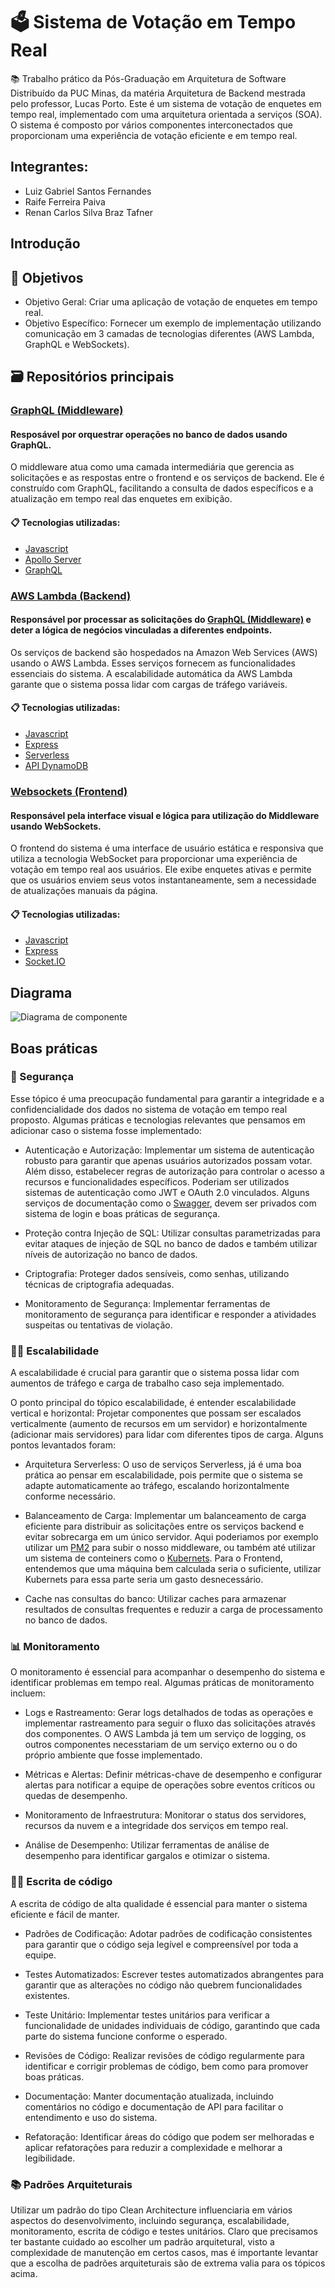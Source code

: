 # 🗳 Sistema de Votação em Tempo Real

📚 Trabalho prático da Pós-Graduação em Arquitetura de Software Distribuído da PUC Minas, da matéria Arquitetura de Backend mestrada pelo professor, Lucas Porto.
Este é um sistema de votação de enquetes em tempo real, implementado com uma arquitetura orientada a serviços (SOA). O sistema é composto por vários componentes interconectados que proporcionam uma experiência de votação eficiente e em tempo real.


## Integrantes:

- Luiz Gabriel Santos Fernandes
- Raife Ferreira Paiva
- Renan Carlos Silva Braz Tafner

## Introdução

## 🎯 Objetivos 

- Objetivo Geral: Criar uma aplicação de votação de enquetes em tempo real.
- Objetivo Específico: Fornecer um exemplo de implementação utilizando comunicação em 3 camadas de tecnologias diferentes (AWS Lambda, GraphQL e WebSockets).

## 🗃 Repositórios principais

### [GraphQL (Middleware)](https://github.com/RenanTafner/Trabalho5ArquiteturaBackend-MiddlewareGraphQL)
#### Resposável por orquestrar operações no banco de dados usando GraphQL.

O middleware atua como uma camada intermediária que gerencia as solicitações e as respostas entre o frontend e os serviços de backend. Ele é construído com GraphQL, facilitando a consulta de dados específicos e a atualização em tempo real das enquetes em exibição.

#### 📋 Tecnologias utilizadas:
- [Javascript](https://developer.mozilla.org/pt-BR/docs/Web/JavaScript)
- [Apollo Server](https://www.apollographql.com/)
- [GraphQL](https://graphql.org/)

### [AWS Lambda (Backend)](https://github.com/RenanTafner/Trabalho5ArquiteturaBackend-BackendAWSLambdaServerless)
#### Responsável por processar as solicitações do [GraphQL (Middleware)](https://github.com/RenanTafner/Trabalho5ArquiteturaBackend-MiddlewareGraphQL) e deter a lógica de negócios vinculadas a diferentes endpoints.

Os serviços de backend são hospedados na Amazon Web Services (AWS) usando o AWS Lambda. Esses serviços fornecem as funcionalidades essenciais do sistema. A escalabilidade automática da AWS Lambda garante que o sistema possa lidar com cargas de tráfego variáveis.

#### 📋 Tecnologias utilizadas:
- [Javascript](https://developer.mozilla.org/pt-BR/docs/Web/JavaScript)
- [Express](https://expressjs.com/pt-br/)
- [Serverless](https://www.serverless.com/)
- [API DynamoDB](https://docs.aws.amazon.com/pt_br/sdk-for-javascript/v2/developer-guide/dynamodb-examples.html)


### [Websockets (Frontend)](https://github.com/RenanTafner/Trabalho5ArquiteturaBackend-FrontendWebSockets)
#### Responsável pela interface visual e lógica para utilização do Middleware usando WebSockets.

O frontend do sistema é uma interface de usuário estática e responsiva que utiliza a tecnologia WebSocket para proporcionar uma experiência de votação em tempo real aos usuários. Ele exibe enquetes ativas e permite que os usuários enviem seus votos instantaneamente, sem a necessidade de atualizações manuais da página.

#### 📋 Tecnologias utilizadas:
- [Javascript](https://developer.mozilla.org/pt-BR/docs/Web/JavaScript)
- [Express](https://expressjs.com/pt-br/)
- [Socket.IO](https://socket.io/)

## Diagrama

![Diagrama de componente](https://github.com/votacao-tempo-real/.github/blob/main/profile/assets/diagrama.jpg)

## Boas práticas

### 🔐 Segurança

Esse tópico é uma preocupação fundamental para garantir a integridade e a confidencialidade dos dados no sistema de votação em tempo real proposto. Algumas práticas e tecnologias relevantes que pensamos em adicionar caso o sistema fosse implementado:


- Autenticação e Autorização: Implementar um sistema de autenticação robusto para garantir que apenas usuários autorizados possam votar. Além disso, estabelecer regras de autorização para controlar o acesso a recursos e funcionalidades específicos. Poderiam ser utilizados sistemas de autenticação como JWT e OAuth 2.0 vinculados. Alguns serviços de documentação como o [Swagger](https://2knh0oc42g.execute-api.us-east-1.amazonaws.com/api-docs/), devem ser privados com sistema de login e boas práticas de segurança.

- Proteção contra Injeção de SQL: Utilizar consultas parametrizadas para evitar ataques de injeção de SQL no banco de dados e também utilizar níveis de autorização no banco de dados.

- Criptografia: Proteger dados sensíveis, como senhas, utilizando técnicas de criptografia adequadas.

- Monitoramento de Segurança: Implementar ferramentas de monitoramento de segurança para identificar e responder a atividades suspeitas ou tentativas de violação.

### 🧗‍♂️ Escalabilidade

A escalabilidade é crucial para garantir que o sistema possa lidar com aumentos de tráfego e carga de trabalho caso seja implementado.

O ponto principal do tópico escalabilidade, é entender escalabilidade vertical e horizontal: Projetar componentes que possam ser escalados verticalmente (aumento de recursos em um servidor) e horizontalmente (adicionar mais servidores) para lidar com diferentes tipos de carga. Alguns pontos levantados foram:

- Arquitetura Serverless: O uso de serviços Serverless, já é uma boa prática ao pensar em escalabilidade, pois permite que o sistema se adapte automaticamente ao tráfego, escalando horizontalmente conforme necessário.

- Balanceamento de Carga: Implementar um balanceamento de carga eficiente para distribuir as solicitações entre os serviços backend e evitar sobrecarga em um único servidor. Aqui poderiamos por exemplo utilizar um [PM2](https://pm2.keymetrics.io/) para subir o nosso middleware, ou também até utilizar um sistema de conteiners como o [Kubernets](https://kubernetes.io/pt-br/). Para o Frontend, entendemos que uma máquina bem calculada seria o suficiente, utilizar Kubernets para essa parte seria um gasto desnecessário.

- Cache nas consultas do banco: Utilizar caches para armazenar resultados de consultas frequentes e reduzir a carga de processamento no banco de dados. 

### 📊 Monitoramento

O monitoramento é essencial para acompanhar o desempenho do sistema e identificar problemas em tempo real. Algumas práticas de monitoramento incluem:

- Logs e Rastreamento: Gerar logs detalhados de todas as operações e implementar rastreamento para seguir o fluxo das solicitações através dos componentes. O AWS Lambda já tem um serviço de logging, os outros componentes necesstariam de um serviço externo ou o do próprio ambiente que fosse implementado.

- Métricas e Alertas: Definir métricas-chave de desempenho e configurar alertas para notificar a equipe de operações sobre eventos críticos ou quedas de desempenho.

- Monitoramento de Infraestrutura: Monitorar o status dos servidores, recursos da nuvem e a integridade dos serviços em tempo real.

- Análise de Desempenho: Utilizar ferramentas de análise de desempenho para identificar gargalos e otimizar o sistema.

### 👨‍💻 Escrita de código

A escrita de código de alta qualidade é essencial para manter o sistema eficiente e fácil de manter.

- Padrões de Codificação: Adotar padrões de codificação consistentes para garantir que o código seja legível e compreensível por toda a equipe.

- Testes Automatizados: Escrever testes automatizados abrangentes para garantir que as alterações no código não quebrem funcionalidades existentes.

- Teste Unitário: Implementar testes unitários para verificar a funcionalidade de unidades individuais de código, garantindo que cada parte do sistema funcione conforme o esperado.

- Revisões de Código: Realizar revisões de código regularmente para identificar e corrigir problemas de código, bem como para promover boas práticas.

- Documentação: Manter documentação atualizada, incluindo comentários no código e documentação de API para facilitar o entendimento e uso do sistema.

- Refatoração: Identificar áreas do código que podem ser melhoradas e aplicar refatorações para reduzir a complexidade e melhorar a legibilidade.

### 📚 Padrões Arquiteturais

Utilizar um padrão do tipo Clean Architecture influenciaria em vários aspectos do desenvolvimento, incluindo segurança, escalabilidade, monitoramento, escrita de código e testes unitários. Claro que precisamos ter bastante cuidado ao escolher um padrão arquitetural, visto a complexidade de manutenção em certos casos, mas é importante levantar que a escolha de padrões arquiteturais são de extrema valia para os tópicos acima.
